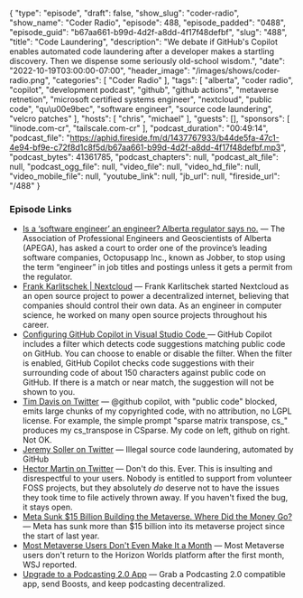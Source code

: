 {
  "type": "episode",
  "draft": false,
  "show_slug": "coder-radio",
  "show_name": "Coder Radio",
  "episode": 488,
  "episode_padded": "0488",
  "episode_guid": "b67aa661-b99d-4d2f-a8dd-4f17f48defbf",
  "slug": "488",
  "title": "Code Laundering",
  "description": "We debate if GitHub's Copilot enables automated code laundering after a developer makes a startling discovery. Then we dispense some seriously old-school wisdom.",
  "date": "2022-10-19T03:00:00-07:00",
  "header_image": "/images/shows/coder-radio.png",
  "categories": [
    "Coder Radio"
  ],
  "tags": [
    "alberta",
    "coder radio",
    "copilot",
    "development podcast",
    "github",
    "github actions",
    "metaverse retnetion",
    "microsoft certified systems engineer",
    "nextcloud",
    "public code",
    "qu\u00e9bec",
    "software engineer",
    "source code laundering",
    "velcro patches"
  ],
  "hosts": [
    "chris",
    "michael"
  ],
  "guests": [],
  "sponsors": [
    "linode.com-cr",
    "tailscale.com-cr"
  ],
  "podcast_duration": "00:49:14",
  "podcast_file": "https://aphid.fireside.fm/d/1437767933/b44de5fa-47c1-4e94-bf9e-c72f8d1c8f5d/b67aa661-b99d-4d2f-a8dd-4f17f48defbf.mp3",
  "podcast_bytes": 41361785,
  "podcast_chapters": null,
  "podcast_alt_file": null,
  "podcast_ogg_file": null,
  "video_file": null,
  "video_hd_file": null,
  "video_mobile_file": null,
  "youtube_link": null,
  "jb_url": null,
  "fireside_url": "/488"
}


### Episode Links

  * [Is a ‘software engineer’ an engineer? Alberta regulator says no.](http://web.archive.org/web/20221014214823/https://www.theglobeandmail.com/business/technology/article-is-a-software-engineer-an-engineer-alberta-regulator-says-no-riling-2/ "Is a ‘software engineer’ an engineer? Alberta regulator says no.") — The Association of Professional Engineers and Geoscientists of Alberta (APEGA), has asked a court to order one of the province’s leading software companies, Octopusapp Inc., known as Jobber, to stop using the term “engineer” in job titles and postings unless it gets a permit from the regulator.
  * [Frank Karlitschek | Nextcloud](https://www.linode.com/content/nextcloud-frank-karlitschek/ "Frank Karlitschek | Nextcloud") — Frank Karlitschek started Nextcloud as an open source project to power a decentralized internet, believing that companies should control their own data. As an engineer in computer science, he worked on many open source projects throughout his career.
  * [Configuring GitHub Copilot in Visual Studio Code ](https://docs.github.com/en/copilot/configuring-github-copilot/configuring-github-copilot-in-visual-studio-code#enabling-or-disabling-duplication-detection "Configuring GitHub Copilot in Visual Studio Code ") — GitHub Copilot includes a filter which detects code suggestions matching public code on GitHub. You can choose to enable or disable the filter. When the filter is enabled, GitHub Copilot checks code suggestions with their surrounding code of about 150 characters against public code on GitHub. If there is a match or near match, the suggestion will not be shown to you.
  * [Tim Davis on Twitter](https://twitter.com/DocSparse/status/1581461734665367554 "Tim Davis on Twitter") — @github copilot, with "public code" blocked, emits large chunks of my copyrighted code, with no attribution, no LGPL license. For example, the simple prompt "sparse matrix transpose, cs_" produces my cs_transpose in CSparse. My code on left, github on right. Not OK.
  * [Jeremy Soller on Twitter](https://twitter.com/jeremy_soller/status/1581638803697332226?s=46&t=Z1dp0CQz8_GmfH1cQpUR5w "Jeremy Soller on Twitter") — Illegal source code laundering, automated by GitHub 
  * [Hector Martin on Twitter](https://twitter.com/marcan42/status/1581244983528820741 "Hector Martin on Twitter") — Don't do this. Ever. This is insulting and disrespectful to your users. Nobody is entitled to support from volunteer FOSS projects, but they absolutely *do* deserve not to have the issues they took time to file actively thrown away. If you haven't fixed the bug, it stays open.
  * [Meta Sunk $15 Billion Building the Metaverse. Where Did the Money Go?](https://www.businessinsider.com/meta-lost-15-billion-building-the-metaverse-reality-labs-money-2022-10 "Meta Sunk $15 Billion Building the Metaverse. Where Did the Money Go?") — Meta has sunk more than $15 billion into its metaverse project since the start of last year. 
  * [Most Metaverse Users Don't Even Make It a Month](https://www.businessinsider.com/most-metaverse-users-dont-even-make-it-a-month-wsj-2022-10 "Most Metaverse Users Don't Even Make It a Month") — Most Metaverse users don't return to the Horizon Worlds platform after the first month, WSJ reported.
  * [Upgrade to a Podcasting 2.0 App](https://podcastindex.org/apps?appTypes=app&elements=Value "Upgrade to a Podcasting 2.0 App") — Grab a Podcasting 2.0 compatible app, send Boosts, and keep podcasting decentralized. 


